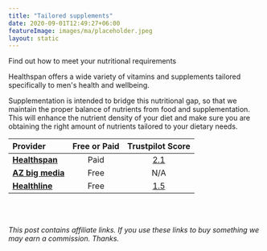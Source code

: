 ```yaml
---
title: "Tailored supplements"
date: 2020-09-01T12:49:27+06:00
featureImage: images/ma/placeholder.jpeg
layout: static
---
```


Find out how to meet your nutritional requirements

Healthspan offers a wide variety of vitamins and supplements tailored specifically to men's health and wellbeing.

Supplementation is intended to bridge this nutritional gap, so that we maintain the proper balance of nutrients from food and supplementation. This will enhance the nutrient density of your diet and make sure you are obtaining the right amount of nutrients tailored to your dietary needs.

| Provider      | Free or Paid  |  Trustpilot Score  |
| :-----------          | :--------------:      |  :--------------:         |
| [**Healthspan**](https://www.healthspan.co.uk/mens-health#t=Mens-Health-Products&numberOfResults=15) | Paid | [2.1](https://uk.trustpilot.com/review/www.healthspan.co.uk) | 
| [**AZ big media**](https://azbigmedia.com/lifestyle/12-benefits-of-supplements-why-theyre-important/) | Free | N/A
| [**Healthline**](https://www.healthline.com/nutrition/best-multivitamins-for-men) | Free | [1.5](https://uk.trustpilot.com/review/www.healthline.com) | 
  

<br/><br/>

*This post contains affiliate links. If you use these links to buy something we may
earn a commission. Thanks.*






